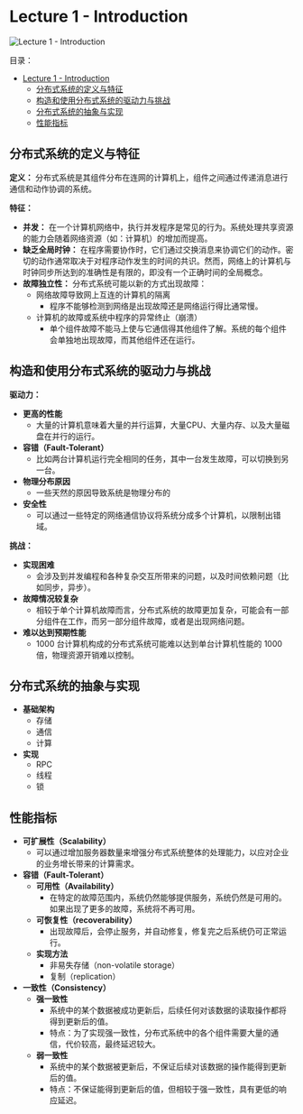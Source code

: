 # Lecture 1 - Introduction

![Lecture 1 - Introduction](https://yulan-img-work.oss-cn-beijing.aliyuncs.com/img/202203270947906.png)

目录：

- [Lecture 1 - Introduction](#lecture-1---introduction)
  - [分布式系统的定义与特征](#分布式系统的定义与特征)
  - [构造和使用分布式系统的驱动力与挑战](#构造和使用分布式系统的驱动力与挑战)
  - [分布式系统的抽象与实现](#分布式系统的抽象与实现)
  - [性能指标](#性能指标)

## 分布式系统的定义与特征

**定义：** 分布式系统是其组件分布在连网的计算机上，组件之间通过传递消息进行通信和动作协调的系统。

**特征：**

* **并发：** 在一个计算机网络中，执行并发程序是常见的行为。系统处理共享资源的能力会随着网络资源（如：计算机）的增加而提高。
* **缺乏全局时钟：** 在程序需要协作时，它们通过交换消息来协调它们的动作。密切的动作通常取决于对程序动作发生的时间的共识。然而，网络上的计算机与时钟同步所达到的准确性是有限的，即没有一个正确时间的全局概念。
* **故障独立性：** 分布式系统可能以新的方式出现故障：
  * 网络故障导致网上互连的计算机的隔离
    * 程序不能够检测到网络是出现故障还是网络运行得比通常慢。
  * 计算机的故障或系统中程序的异常终止（崩溃）
    * 单个组件故障不能马上使与它通信得其他组件了解。系统的每个组件会单独地出现故障，而其他组件还在运行。

## 构造和使用分布式系统的驱动力与挑战

**驱动力：**

* **更高的性能**
  * 大量的计算机意味着大量的并行运算，大量CPU、大量内存、以及大量磁盘在并行的运行。
* **容错（Fault-Tolerant）**
  * 比如两台计算机运行完全相同的任务，其中一台发生故障，可以切换到另一台。
* **物理分布原因**
  * 一些天然的原因导致系统是物理分布的
* **安全性**
  * 可以通过一些特定的网络通信协议将系统分成多个计算机，以限制出错域。

**挑战：**

* **实现困难**
  * 会涉及到并发编程和各种复杂交互所带来的问题，以及时间依赖问题（比如同步，异步）。
* **故障情况较复杂**
  * 相较于单个计算机故障而言，分布式系统的故障更加复杂，可能会有一部分组件在工作，而另一部分组件故障，或者是出现网络问题。
* **难以达到预期性能**
  * 1000 台计算机构成的分布式系统可能难以达到单台计算机性能的 1000 倍，物理资源开销难以控制。

## 分布式系统的抽象与实现

* **基础架构**
  * 存储
  * 通信
  * 计算
* **实现**
  * RPC
  * 线程
  * 锁

## 性能指标

* **可扩展性（Scalability）**
  * 可以通过增加服务器数量来增强分布式系统整体的处理能力，以应对企业的业务增长带来的计算需求。
* **容错（Fault-Tolerant）**
  * **可用性（Availability）**
    * 在特定的故障范围内，系统仍然能够提供服务，系统仍然是可用的。如果出现了更多的故障，系统将不再可用。
  * **可恢复性（recoverability）**
    * 出现故障后，会停止服务，并自动修复，修复完之后系统仍可正常运行。
  * **实现方法**
    * 非易失存储（non-volatile storage）
    * 复制（replication）
* **一致性（Consistency）**
  * **强一致性**
    * 系统中的某个数据被成功更新后，后续任何对该数据的读取操作都将得到更新后的值。
    * 特点：为了实现强一致性，分布式系统中的各个组件需要大量的通信，代价较高，最终延迟较大。
  * **弱一致性**
    * 系统中的某个数据被更新后，不保证后续对该数据的操作能得到更新后的值。
    * 特点：不保证能得到更新后的值，但相较于强一致性，具有更低的响应延迟。

